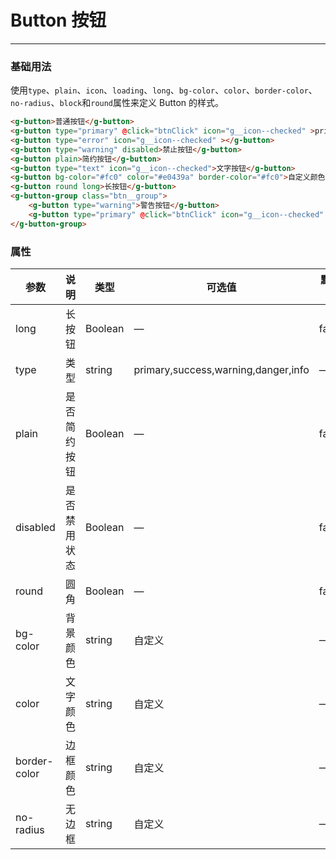 # Button 按钮
----
### 基础用法
使用```type```、```plain```、```icon```、```loading```、```long```、```bg-color```、```color```、```border-color```、```no-radius```、```block```和```round```属性来定义 Button 的样式。
``` html
<g-button>普通按钮</g-button>
<g-button type="primary" @click="btnClick" icon="g__icon--checked" >primary按钮</g-button>
<g-button type="error" icon="g__icon--checked" ></g-button>
<g-button type="warning" disabled>禁止按钮</g-button>
<g-button plain>简约按钮</g-button>
<g-button type="text" icon="g__icon--checked">文字按钮</g-button>
<g-button bg-color="#fc0" color="#e0439a" border-color="#fc0">自定义颜色</g-button>
<g-button round long>长按钮</g-button>
<g-button-group class="btn__group">
    <g-button type="warning">警告按钮</g-button>
    <g-button type="primary" @click="btnClick" icon="g__icon--checked" >primary按钮</g-button>
</g-button-group>
```

### 属性
| 参数      | 说明    | 类型      | 可选值       | 默认值   |
|---------- |-------- |---------- |-------------  |-------- |
| long     | 长按钮   | Boolean  |    — | false   |
| type     | 类型   | string    |   primary,success,warning,danger,info |     —    |
| plain     | 是否简约按钮   | Boolean    | — | false   |
| disabled  | 是否禁用状态    | Boolean   | —   | false   |
| round     | 圆角   | Boolean  |    — | false   |
| bg-color     | 背景颜色   | string    | 自定义 |     —    |
| color     | 文字颜色   | string    |  自定义 |     —    |
| border-color     | 边框颜色   | string    |   自定义 |     —    | 
| no-radius     | 无边框   | string    |   自定义 |     —    | 

